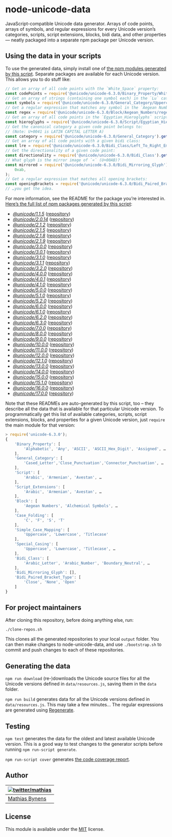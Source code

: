 # node-unicode-data

JavaScript-compatible Unicode data generator. Arrays of code points, arrays of symbols, and regular expressions for every Unicode version’s categories, scripts, script extensions, blocks, bidi data, and other properties — neatly packaged into a separate npm package per Unicode version.

## Using the data in your scripts

To use the generated data, simply install one of [the npm modules generated by this script](https://www.npmjs.com/org/unicode). Separate packages are available for each Unicode version. This allows you to do stuff like:

```js
// Get an array of all code points with the `White_Space` property:
const codePoints = require('@unicode/unicode-6.3.0/Binary_Property/White_Space/code-points');
// Get an array of strings (containing one symbol each) in the `Lu` category:
const symbols = require('@unicode/unicode-6.3.0/General_Category/Uppercase_Letter/symbols');
// Get a regular expression that matches any symbol in the `Aegean Numbers` block:
const regex = require('@unicode/unicode-6.3.0/Block/Aegean_Numbers/regex');
// Get an array of all code points in the `Egyptian_Hieroglyphs` script:
const hieroglyphs = require('@unicode/unicode-6.3.0/Script/Egyptian_Hieroglyphs/code-points');
// Get the canonical category a given code point belongs to:
// (Note: U+0041 is LATIN CAPITAL LETTER A)
const category = require('@unicode/unicode-6.3.0/General_Category').get(0x41);
// Get an array of all code points with a given bidi class:
const lre = require('@unicode/unicode-6.3.0/Bidi_Class/Left_To_Right_Embedding/code-points');
// Get the directionality of a given code point:
const directionality = require('@unicode/unicode-6.3.0/Bidi_Class').get(0x41);
// What glyph is the mirror image of `«` (U+00AB)?
const mirrored = require('@unicode/unicode-6.3.0/Bidi_Mirroring_Glyph').get(
	0xab,
);
// Get a regular expression that matches all opening brackets:
const openingBrackets = require('@unicode/unicode-6.3.0/Bidi_Paired_Bracket_Type/Open/regex');
// …you get the idea.
```

For more information, see the README for the package you’re interested in. [Here’s the full list of npm packages generated by this script](https://www.npmjs.com/org/unicode):

- [_@unicode/1.1.5_](https://npmjs.org/package/@unicode/unicode-1.1.5#readme) ([repository](https://github.com/node-unicode/unicode-1.1.5#readme))
- [_@unicode/2.0.14_](https://npmjs.org/package/@unicode/unicode-2.0.14#readme) ([repository](https://github.com/node-unicode/unicode-2.0.14#readme))
- [_@unicode/2.1.2_](https://npmjs.org/package/@unicode/unicode-2.1.2#readme) ([repository](https://github.com/node-unicode/unicode-2.1.2#readme))
- [_@unicode/2.1.5_](https://npmjs.org/package/@unicode/unicode-2.1.5#readme) ([repository](https://github.com/node-unicode/unicode-2.1.5#readme))
- [_@unicode/2.1.8_](https://npmjs.org/package/@unicode/unicode-2.1.8#readme) ([repository](https://github.com/node-unicode/unicode-2.1.8#readme))
- [_@unicode/2.1.9_](https://npmjs.org/package/@unicode/unicode-2.1.9#readme) ([repository](https://github.com/node-unicode/unicode-2.1.9#readme))
- [_@unicode/3.0.0_](https://npmjs.org/package/@unicode/unicode-3.0.0#readme) ([repository](https://github.com/node-unicode/unicode-3.0.0#readme))
- [_@unicode/3.0.1_](https://npmjs.org/package/@unicode/unicode-3.0.1#readme) ([repository](https://github.com/node-unicode/unicode-3.0.1#readme))
- [_@unicode/3.1.0_](https://npmjs.org/package/@unicode/unicode-3.1.0#readme) ([repository](https://github.com/node-unicode/unicode-3.1.0#readme))
- [_@unicode/3.1.1_](https://npmjs.org/package/@unicode/unicode-3.1.1#readme) ([repository](https://github.com/node-unicode/unicode-3.1.1#readme))
- [_@unicode/3.2.0_](https://npmjs.org/package/@unicode/unicode-3.2.0#readme) ([repository](https://github.com/node-unicode/unicode-3.2.0#readme))
- [_@unicode/4.0.0_](https://npmjs.org/package/@unicode/unicode-4.0.0#readme) ([repository](https://github.com/node-unicode/unicode-4.0.0#readme))
- [_@unicode/4.0.1_](https://npmjs.org/package/@unicode/unicode-4.0.1#readme) ([repository](https://github.com/node-unicode/unicode-4.0.1#readme))
- [_@unicode/4.1.0_](https://npmjs.org/package/@unicode/unicode-4.1.0#readme) ([repository](https://github.com/node-unicode/unicode-4.1.0#readme))
- [_@unicode/5.0.0_](https://npmjs.org/package/@unicode/unicode-5.0.0#readme) ([repository](https://github.com/node-unicode/unicode-5.0.0#readme))
- [_@unicode/5.1.0_](https://npmjs.org/package/@unicode/unicode-5.1.0#readme) ([repository](https://github.com/node-unicode/unicode-5.1.0#readme))
- [_@unicode/5.2.0_](https://npmjs.org/package/@unicode/unicode-5.2.0#readme) ([repository](https://github.com/node-unicode/unicode-5.2.0#readme))
- [_@unicode/6.0.0_](https://npmjs.org/package/@unicode/unicode-6.0.0#readme) ([repository](https://github.com/node-unicode/unicode-6.0.0#readme))
- [_@unicode/6.1.0_](https://npmjs.org/package/@unicode/unicode-6.1.0#readme) ([repository](https://github.com/node-unicode/unicode-6.1.0#readme))
- [_@unicode/6.2.0_](https://npmjs.org/package/@unicode/unicode-6.2.0#readme) ([repository](https://github.com/node-unicode/unicode-6.2.0#readme))
- [_@unicode/6.3.0_](https://npmjs.org/package/@unicode/unicode-6.3.0#readme) ([repository](https://github.com/node-unicode/unicode-6.3.0#readme))
- [_@unicode/7.0.0_](https://npmjs.org/package/@unicode/unicode-7.0.0#readme) ([repository](https://github.com/node-unicode/unicode-7.0.0#readme))
- [_@unicode/8.0.0_](https://npmjs.org/package/@unicode/unicode-8.0.0#readme) ([repository](https://github.com/node-unicode/unicode-8.0.0#readme))
- [_@unicode/9.0.0_](https://npmjs.org/package/@unicode/unicode-9.0.0#readme) ([repository](https://github.com/node-unicode/unicode-9.0.0#readme))
- [_@unicode/10.0.0_](https://npmjs.org/package/@unicode/unicode-10.0.0#readme) ([repository](https://github.com/node-unicode/unicode-10.0.0#readme))
- [_@unicode/11.0.0_](https://npmjs.org/package/@unicode/unicode-11.0.0#readme) ([repository](https://github.com/node-unicode/unicode-11.0.0#readme))
- [_@unicode/12.0.0_](https://npmjs.org/package/@unicode/unicode-12.0.0#readme) ([repository](https://github.com/node-unicode/unicode-12.0.0#readme))
- [_@unicode/12.1.0_](https://npmjs.org/package/@unicode/unicode-12.1.0#readme) ([repository](https://github.com/node-unicode/unicode-12.1.0#readme))
- [_@unicode/13.0.0_](https://npmjs.org/package/@unicode/unicode-13.0.0#readme) ([repository](https://github.com/node-unicode/unicode-13.0.0#readme))
- [_@unicode/14.0.0_](https://npmjs.org/package/@unicode/unicode-14.0.0#readme) ([repository](https://github.com/node-unicode/unicode-14.0.0#readme))
- [_@unicode/15.0.0_](https://npmjs.org/package/@unicode/unicode-15.0.0#readme) ([repository](https://github.com/node-unicode/unicode-15.0.0#readme))
- [_@unicode/15.1.0_](https://npmjs.org/package/@unicode/unicode-15.1.0#readme) ([repository](https://github.com/node-unicode/unicode-15.1.0#readme))
- [_@unicode/16.0.0_](https://npmjs.org/package/@unicode/unicode-16.0.0#readme) ([repository](https://github.com/node-unicode/unicode-16.0.0#readme))
- [_@unicode/17.0.0_](https://npmjs.org/package/@unicode/unicode-17.0.0#readme) ([repository](https://github.com/node-unicode/unicode-17.0.0#readme))

Note that these READMEs are auto-generated by this script, too – they describe all the data that is available for that particular Unicode version. To programmatically get this list of available categories, scripts, script extensions, blocks, and properties for a given Unicode version, just `require` the main module for that version:

```js
> require('unicode-6.3.0');
{
	'Binary_Property': [
		'Alphabetic', 'Any', 'ASCII', 'ASCII_Hex_Digit', 'Assigned', …
	],
	'General_Category': [
		'Cased_Letter','Close_Punctuation','Connector_Punctuation', …
	],
	'Script': [
		'Arabic', 'Armenian', 'Avestan', …
	],
	'Script_Extensions': [
		'Arabic', 'Armenian', 'Avestan', …
	],
	'Block': [
		'Aegean Numbers', 'Alchemical Symbols', …
	],
	'Case_Folding': [
		'C', 'F', 'S', 'T'
	],
	'Simple_Case_Mapping': [
		'Uppercase', 'Lowercase', 'Titlecase'
	],
	'Special_Casing': [
		'Uppercase', 'Lowercase', 'Titlecase', …
	],
	'Bidi_Class': [
		'Arabic_Letter', 'Arabic_Number', 'Boundary_Neutral', …
	],
	'Bidi_Mirroring_Glyph': [],
	'Bidi_Paired_Bracket_Type': [
		'Close', 'None', 'Open'
	]
}
```

## For project maintainers

After cloning this repository, before doing anything else, run:

```sh
./clone-repos.sh
```

This clones all the generated repositories to your local `output` folder. You can then make changes to node-unicode-data, and use `./bootstrap.sh` to commit and push changes to each of these repositories.

## Generating the data

`npm run download` (re-)downloads the Unicode source files for all the Unicode versions defined in `data/resources.js`, saving them in the `data` folder.

`npm run build` generates data for all the Unicode versions defined in `data/resources.js`. This may take a few minutes… The regular expressions are generated using [Regenerate](https://mths.be/regenerate).

## Testing

`npm test` generates the data for the oldest and latest available Unicode version. This is a good way to test changes to the generator scripts before running `npm run-script generate`.

`npm run-script cover` generates [the code coverage report](http://rawgithub.com/node-unicode/node-unicode-data/master/coverage/index.html).

## Author

| [![twitter/mathias](https://gravatar.com/avatar/24e08a9ea84deb17ae121074d0f17125?s=70)](https://twitter.com/mathias 'Follow @mathias on Twitter') |
| ------------------------------------------------------------------------------------------------------------------------------------------------- |
| [Mathias Bynens](https://mathiasbynens.be/)                                                                                                       |

## License

This module is available under the [MIT](https://mths.be/mit) license.
